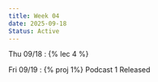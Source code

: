 ```yaml
---
title: Week 04
date: 2025-09-18
Status: Active
---
```


Thu 09/18
: {% lec 4 %}

Fri 09/19
: {% proj 1%} Podcast 1 Released <!--[Podcast 1 Released]({{ site.baseurl}}/podcast)-->
  <!-- : **Required**{: .label .label-req } [Group matching form](https://docs.google.com/forms/d/e/1FAIpQLSfPYCl5PC0KYpfdCMnIYqa-4mOYwPQa2k2AE431V6KLQp2bkw/viewform?usp=sf_link), Due Tue 9/17 11:59pm -->